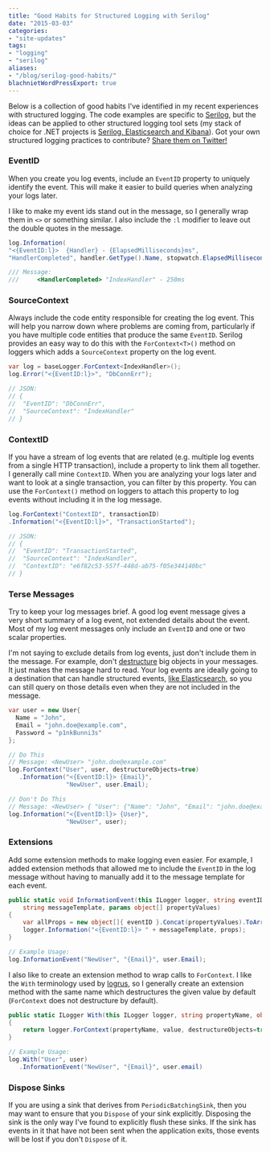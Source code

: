 ```yaml
---
title: "Good Habits for Structured Logging with Serilog"
date: "2015-03-03"
categories:
- "site-updates"
tags:
- "logging"
- "serilog"
aliases:
- "/blog/serilog-good-habits/"
blachnietWordPressExport: true
---
```


Below is a collection of good habits I've identified in my recent experiences with structured logging. The code examples are specific to [Serilog](http://serilog.net/), but the ideas can be applied to other structured logging tool sets (my stack of choice for .NET projects is [Serilog, Elasticsearch and Kibana](http://blachniet.com/blog/structured-logging-serilog-elk/)). Got your own structured logging practices to contribute? [Share them on Twitter!](https://twitter.com/share?text=@blachniet)

### EventID

When you create you log events, include an `EventID` property to uniquely identify the event. This will make it easier to build queries when analyzing your logs later.

I like to make my event ids stand out in the message, so I generally wrap them in `<>` or something similar. I also include the `:l` modifier to leave out the double quotes in the message.

```csharp
log.Information(
"<{EventID:l}>  {Handler} - {ElapsedMilliseconds}ms", 
"HandlerCompleted", handler.GetType().Name, stopwatch.ElapsedMilliseconds);

/// Message:
///     <HandlerCompleted> "IndexHandler" - 250ms   
```

### SourceContext

Always include the code entity responsible for creating the log event. This will help you narrow down where problems are coming from, particularly if you have multiple code entities that produce the same `EventID`. Serilog provides an easy way to do this with the `ForContext<T>()` method on loggers which adds a `SourceContext` property on the log event.

```csharp
var log = baseLogger.ForContext<IndexHandler>();
log.Error("<{EventID:l}>", "DbConnErr");

// JSON:
// { 
//  "EventID": "DbConnErr", 
//  "SourceContext": "IndexHandler" 
// }
```

### ContextID

If you have a stream of log events that are related (e.g. multiple log events from a single HTTP transaction), include a property to link them all together. I generally call mine `ContextID`. When you are analyzing your logs later and want to look at a single transaction, you can filter by this property. You can use the `ForContext()` method on loggers to attach this property to log events without including it in the log message.

```csharp
log.ForContext("ContextID", transactionID)
.Information("<{EventID:l}>", "TransactionStarted");

// JSON:
// { 
//  "EventID": "TransactionStarted", 
//  "SourceContext": "IndexHandler",
//  "ContextID": "e6f82c53-557f-448d-ab75-f05e344140bc"
// }
```

### Terse Messages

Try to keep your log messages brief. A good log event message gives a very short summary of a log event, not extended details about the event. Most of my log event messages only include an `EventID` and one or two scalar properties.

I'm not saying to exclude details from log events, just don't include them in the message. For example, don't [destructure](https://github.com/serilog/serilog/wiki/Structured-Data#preserving-object-structure) big objects in your messages. It just makes the message hard to read. Your log events are ideally going to a destination that can handle structured events, [like Elasticsearch](http://blachniet.com/blog/structured-logging-serilog-elk/), so you can still query on those details even when they are not included in the message.

```csharp
var user = new User{
  Name = "John",
  Email = "john.doe@example.com",
  Password = "p1nkBunni3s"
};

// Do This
// Message: <NewUser> "john.doe@example.com"
log.ForContext("User", user, destructureObjects=true)
   .Information("<{EventID:l}> {Email}",
                "NewUser", user.Email);

// Don't Do This
// Message: <NewUser> { "User": {"Name": "John", "Email": "john.doe@example.com", "Password": "p1nkBunni3s"}}
log.Information("<{EventID:l}> {User}", 
                "NewUser", user);
```

### Extensions

Add some extension methods to make logging even easier. For example, I added extension methods that allowed me to include the `EventID` in the log message without having to manually add it to the message template for each event.

```csharp
public static void InformationEvent(this ILogger logger, string eventID, 
    string messageTemplate, params object[] propertyValues)
{
    var allProps = new object[]{ eventID }.Concat(propertyValues).ToArray();
    logger.Information("<{EventID:l}> " + messageTemplate, props);
}

// Example Usage:
log.InformationEvent("NewUser", "{Email}", user.Email);
```

I also like to create an extension method to wrap calls to `ForContext`. I like the `With` terminology used by [logrus](https://github.com/Sirupsen/logrus), so I generally create an extension method with the same name which destructures the given value by default (`ForContext` does not destructure by default).

```csharp
public static ILogger With(this ILogger logger, string propertyName, object value)
{
    return logger.ForContext(propertyName, value, destructureObjects=true);
}

// Example Usage:
log.With("User", user)
   .InformationEvent("NewUser", "{Email}", user.email)
```

### Dispose Sinks

If you are using a sink that derives from `PeriodicBatchingSink`, then you may want to ensure that you `Dispose` of your sink explicitly. Disposing the sink is the only way I've found to explicitly flush these sinks. If the sink has events in it that have not been sent when the application exits, those events will be lost if you don't `Dispose` of it.
